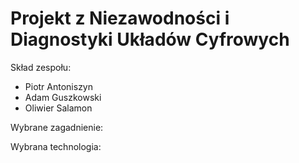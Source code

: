 # Projekt z Niezawodności i Diagnostyki Układów Cyfrowych

Skład zespołu:
* Piotr Antoniszyn
* Adam Guszkowski
* Oliwier Salamon

Wybrane zagadnienie:


Wybrana technologia:


